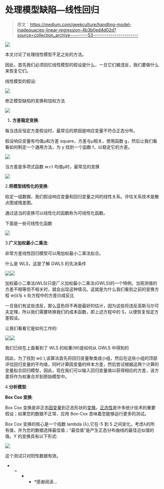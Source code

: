 # 处理模型缺陷—线性回归

> 原文：<https://medium.com/geekculture/handling-model-inadequacies-linear-regression-4b3b0ed4d02d?source=collection_archive---------53----------------------->

![](img/675dde90e011de57fa6e1ab7779d9840.png)

本文讨论了处理线性模型不足之处的方法。

因此，首先我们必须回忆线性模型的假设是什么，一旦它们被违反，我们要做什么来恢复它们。

线性模型的假设:

![](img/c9fd179cffff353feeb03aa850ae84cb.png)

修正模型缺陷的变换和加权方法

![](img/f90cf78d2bc1acd865b0b59568f487ea.png)

1.  **方差稳定变换**:

每当违反恒定方差假设时，最常见的原因是响应变量不符合正态分布。

假设响应变量有均值μ和方差 square，方差与μ相关，使用函数 g，然后让我们看看如何制定一个通用方法，为 y 找到一个函数 f，以稳定它的方差。

![](img/08ed6ce13a27d0f4664bf26b3713c712.png)

当方差是多项式函数 w.r.t 均值μ时，最常见的变换

![](img/6ba20c0ae4d095400c03d545a748e35b.png)

2.**将模型线性化的变换**:

给定一组数据，我们假设响应变量和回归变量之间的线性关系。评估关系技术是散点图或残差图。

通过适当的变换可以线性化的函数称为可线性化函数。

下面是一些可线性化函数

![](img/eb44e2b52227ef8234f66441f3fb8d74.png)

3.**广义加权最小二乘法**:

非常方差线性回归模型可以用加权最小二乘法拟合。

什么是 WLS，这是了解 GWLS 的先决条件

![](img/64d32b06399c9ee0df3804c76bea3dd5.png)![](img/cf38a4e0a1fa35d98b42bddfa1ad93a3.png)

加权最小二乘法(WLS)只是广义加权最小二乘法(GWLS)的一个特例。当观测值的方差不相等但不相关时，就会出现这种情况。这就是为什么我们看到之前的变换方程 w(i)与 s 处方程中的方差(I)成反比

一旦我们有这些违反，那么蓝色将不再是最好的估计，因为这些将违反高斯马尔可夫定理，所以我们需要转换我们的成本函数，即上述方程中的 S，以便恢复恒定方差假设。

让我们看看它是如何工作的:

![](img/5dfc412f98b08a875a4dabb52585457a.png)![](img/39b0a3dd3ab59a40c80ebd3903d3feab.png)

我们已经在上面看到了 WLS 的权重(W)是如何从 GWLS 中得到的

因此，为了找到 w(i ),该算法首先将回归变量聚类成小组，然后在这些小组的顶部评估回归变量的平均值，同时计算因变量的样本方差，然后尝试根据这两个计算的变量拟合回归模型，因此，现在我们可以输入回归变量值以获得相应的方差，该方差将作为权重合并到原始模型中。

4.**分析模型**:

**Box Cox 变换**:

Box Cox 变换是非正态[因变量](https://www.statisticshowto.com/dependent-variable-definition/)到正态形状的[变换](https://calculushowto.com/transformations/)。[正态性](https://www.statisticshowto.com/assumption-of-normality-test/)是许多统计技术的重要假设；如果您的数据不正常，应用 Box-Cox 意味着您能够运行更多的测试。

Box Cox 变换的核心是一个指数 lambda (λ),它在-5 到 5 之间变化。考虑λ的所有值，并为您的数据选择最佳值；“最佳值”是产生正态分布曲线的最佳近似值的值。Y 的变换具有以下形式:

![](img/a8d170c3928c407b8c9b3da7d89cc98e.png)

这个测试只对阳性数据有效。

* * * * *感谢阅读…